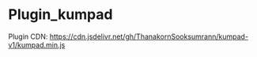 # Plugin_kumpad
Plugin
CDN: https://cdn.jsdelivr.net/gh/ThanakornSooksumrann/kumpad-v1/kumpad.min.js
